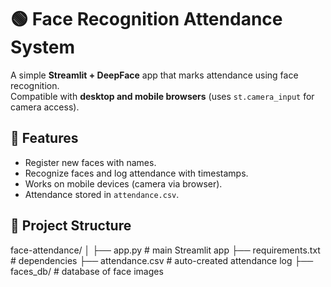 # 🟢 Face Recognition Attendance System

A simple **Streamlit + DeepFace** app that marks attendance using face recognition.  
Compatible with **desktop and mobile browsers** (uses `st.camera_input` for camera access).

## 🚀 Features
- Register new faces with names.
- Recognize faces and log attendance with timestamps.
- Works on mobile devices (camera via browser).
- Attendance stored in `attendance.csv`.

## 📂 Project Structure
face-attendance/
│
├── app.py # main Streamlit app
├── requirements.txt # dependencies
├── attendance.csv # auto-created attendance log
├── faces_db/ # database of face images